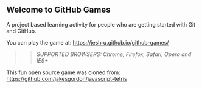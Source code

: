 ## Welcome to GitHub Games

A project based learning activity for people who are getting started with Git and GitHub.

You can play the game at: https://jeshru.github.io/github-games/

>> _*SUPPORTED BROWSERS*: Chrome, Firefox, Safari, Opera and IE9+_

This fun open source game was cloned from: https://github.com/jakesgordon/javascript-tetris
